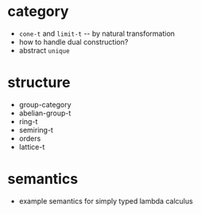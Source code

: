 # category
- `cone-t` and `limit-t` -- by natural transformation
- how to handle dual construction?
- abstract `unique`
# structure
- group-category
- abelian-group-t
- ring-t
- semiring-t
- orders
- lattice-t
# semantics
- example semantics for simply typed lambda calculus
